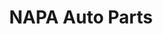 ---
title: "NAPA Auto Parts"
url: /round-rock/napa-auto-parts-south-interstate-35/
shop: Autoteile
---